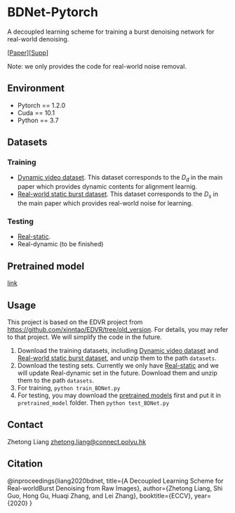 # BDNet-Pytorch
A decoupled learning scheme for training a burst denoising network for real-world denoising.

[[Paper](https://www.ecva.net/papers/eccv_2020/papers_ECCV/papers/123700154.pdf)][[Supp](https://www.ecva.net/papers/eccv_2020/papers_ECCV/papers/123700154-supp.pdf)]

Note: we only provides the code for real-world noise removal. 
## Environment
* Pytorch == 1.2.0
* Cuda == 10.1
* Python == 3.7

## Datasets
### Training
* [Dynamic video dataset](https://drive.google.com/file/d/1GncC7zXElvaGMgVnxySz7OiZU7980rJ6/view?usp=sharing).
 This dataset corresponds to the _D<sub>d<sub>_ in the main paper which provides dynamic contents for alignment learnig.
* [Real-world static burst dataset](https://drive.google.com/file/d/1hNhKih9qhpFzErh1l9Sx1elq2N1CM408/view?usp=sharing).
This dataset corresponds to the _D<sub>s<sub>_ in the main paper which provides real-world noise for learning.
### Testing
* [Real-static](https://drive.google.com/file/d/1-iipNmD7HO2iFsvAPMovoNKyFh1JMF8-/view?usp=sharing).
* Real-dynamic (to be finished)

## Pretrained model
[link](https://connectpolyu-my.sharepoint.com/:u:/r/personal/16903705r_connect_polyu_hk/Documents/BDNet_release/pretrained_model/pretrained_model.pth?csf=1&web=1&e=ehsmpL)

## Usage
This project is based on the EDVR project from https://github.com/xinntao/EDVR/tree/old_version. For details, you may refer to that project. We will simplify the code in the future.
1. Download the training datasets, including [Dynamic video dataset](https://connectpolyu-my.sharepoint.com/:f:/r/personal/16903705r_connect_polyu_hk/Documents/BDNet_release/datasets/vimeo90k?csf=1&web=1&e=IoA2rw) and [Real-world static burst dataset](https://connectpolyu-my.sharepoint.com/:f:/r/personal/16903705r_connect_polyu_hk/Documents/BDNet_release/datasets/Real_train?csf=1&web=1&e=s4VLOc), and unzip them to the path `datasets`.
2. Download the testing sets. Currently we only have [Real-static](https://connectpolyu-my.sharepoint.com/:f:/r/personal/16903705r_connect_polyu_hk/Documents/BDNet_release/datasets/Real_static?csf=1&web=1&e=YXhF0A) and we will update Real-dynamic set in the future. Download them and unzip them to the path `datasets`.
3. For training, `python train_BDNet.py`
4. For testing, you may download the [pretrained models](https://connectpolyu-my.sharepoint.com/:u:/r/personal/16903705r_connect_polyu_hk/Documents/BDNet_release/pretrained_model/pretrained_model.pth?csf=1&web=1&e=ehsmpL) first and put it in `pretrained_model` folder. Then `python test_BDNet.py`

## Contact
Zhetong Liang <zhetong.liang@connect.polyu.hk>

## Citation
@inproceedings{liang2020bdnet,
  title={A Decoupled Learning Scheme for Real-worldBurst Denoising from Raw Images},
  author={Zhetong Liang, Shi Guo, Hong Gu, Huaqi Zhang, and Lei Zhang},
  booktitle={ECCV},
  year={2020}
}
